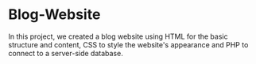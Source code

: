 # Blog-Website
In this project, we created a blog website using HTML for the basic structure and content, CSS to style the website's appearance and PHP to connect to a server-side database.
